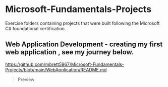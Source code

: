 # Microsoft-Fundamentals-Projects
Exercise folders containing projects that were built following the Microsoft C# foundational certification.


## Web Application Development - creating my first web application , see my journey below.

https://github.com/mbrett5967/Microsoft-Fundamentals-Projects/blob/main/WebApplication/README.md

>Preview

